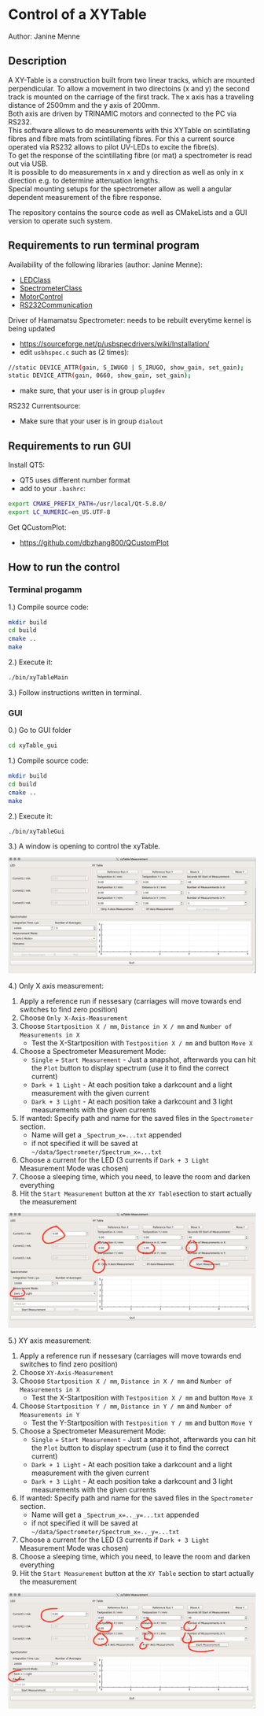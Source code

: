 # Control of a XYTable
 Author: Janine Menne

## Description
A XY-Table is a construction built from two linear tracks, which are mounted perpendicular. To allow a movement in two directoins (x and y) the second track is mounted on the carriage of the first track. The x axis has a traveling distance of 2500mm and the y axis of 200mm.  
Both axis are driven by TRINAMIC motors and connected to the PC via RS232.  
This software allows to do measurements with this XYTable on scintillating fibres and fibre mats from scintillating fibres. For this a current source operated via RS232 allows to pilot UV-LEDs to excite the fibre(s).  
To get the response of the scintillating fibre (or mat) a spectrometer is read out via USB.  
It is possible to do measurements in x and y direction as well as only in x direction e.g. to determine attenuation lengths.  
Special mounting setups for the spectrometer allow as well a angular dependent measurement of the fibre response.

The repository contains the source code as well as CMakeLists and a GUI version to operate such system.

## Requirements to run terminal program

Availability of the following libraries (author: Janine Menne):
* [LEDClass][1]
* [SpectrometerClass][2]
* [MotorControl][3]
* [RS232Communication][4]

Driver of Hamamatsu Spectrometer:
needs to be rebuilt everytime kernel is being updated
* https://sourceforge.net/p/usbspecdrivers/wiki/Installation/
* edit `usbhspec.c` such as (2 times):

```bash
//static DEVICE_ATTR(gain, S_IWUGO | S_IRUGO, show_gain, set_gain);
static DEVICE_ATTR(gain, 0660, show_gain, set_gain);
```
* make sure, that your user is in group `plugdev`

RS232 Currentsource:
* Make sure that your user is in group `dialout`

## Requirements  to run GUI

Install QT5:
* QT5 uses different number format 
* add to your `.bashrc`:

```bash
export CMAKE_PREFIX_PATH=/usr/local/Qt-5.8.0/
export LC_NUMERIC=en_US.UTF-8
```

Get QCustomPlot:
* https://github.com/dbzhang800/QCustomPlot

## How to run the control

### Terminal progamm

1.) Compile source code:

```bash
mkdir build
cd build
cmake ..
make
```

2.) Execute it:

```bash
./bin/xyTableMain
```

3.) Follow instructions written in terminal.


### GUI

0.) Go to GUI folder

```bash
cd xyTable_gui
```

1.) Compile source code:

```bash
mkdir build
cd build
cmake ..
make
```

2.) Execute it:

```bash
./bin/xyTableGui
```

3.) A window is opening to control the xyTable.

![](img/xyTable_clean.png)

4.) Only X axis measurement:
1. Apply a reference run if nessesary (carriages will move towards end switches to find zero position)
2. Choose `Only X-Axis-Measurement`
3.  Choose `Startposition X / mm`, `Distance in X / mm` and `Number of Measurements in X`
	* Test the X-Startposition with `Testposition X / mm` and button `Move X`
4. Choose a Spectrometer Measurement Mode:
	*  `Single` + `Start Measurement` - Just a snapshot, afterwards you can hit the `Plot` button to display spectrum (use it to find the correct current)
	* `Dark + 1 Light` - At each position take a darkcount and a light measurement with the given current
	* `Dark + 3 Light` - At each position take a darkcount and 3 light measurements with the given currents
5. If wanted: Specify path and name for the saved files in the `Spectrometer` section.
	* Name will get a `_Spectrum_x=...txt` appended
	* if not specified it will be saved at `~/data/Spectrometer/Spectrum_x=...txt`
6. Choose a current for the LED (3 currents if `Dark + 3 Light` Measurement Mode was chosen)
7. Choose a sleeping time, which you need, to leave the room and darken everything
8. Hit the `Start Measurement` button at the `XY Table`section to start actually the measurement


![](img/xyTable_OnlyX.png)

5.) XY axis measurement:
1. Apply a reference run if nessesary (carriages will move towards end switches to find zero position)
2. Choose `XY-Axis-Measurement`
3.  Choose `Startposition X / mm`, `Distance in X / mm` and `Number of Measurements in X`
	* Test the X-Startposition with `Testposition X / mm` and button `Move X`
4.  Choose `Startposition Y / mm`, `Distance in Y / mm` and `Number of Measurements in Y`
	* Test the Y-Startposition with `Testposition Y / mm` and button `Move Y`
5. Choose a Spectrometer Measurement Mode:
	*  `Single` + `Start Measurement` - Just a snapshot, afterwards you can hit the `Plot` button to display spectrum (use it to find the correct current)
	* `Dark + 1 Light` - At each position take a darkcount and a light measurement with the given current
	* `Dark + 3 Light` - At each position take a darkcount and 3 light measurements with the given currents
6. If wanted: Specify path and name for the saved files in the `Spectrometer` section.
	* Name will get a `_Spectrum_x=.._y=...txt` appended
	* if not specified it will be saved at `~/data/Spectrometer/Spectrum_x=.._y=...txt`
7. Choose a current for the LED (3 currents if `Dark + 3 Light` Measurement Mode was chosen)
8. Choose a sleeping time, which you need, to leave the room and darken everything
9. Hit the `Start Measurement` button at the `XY Table` section to start actually the measurement


![](img/xyTable_xyMeas.png)


[1]: https://github.com/jamenne/LEDControl
[2]: https://github.com/jamenne/HamamatsuMiniSpec
[3]: https://github.com/jamenne/MotorControl
[4]: https://github.com/jamenne/RS232Communication
